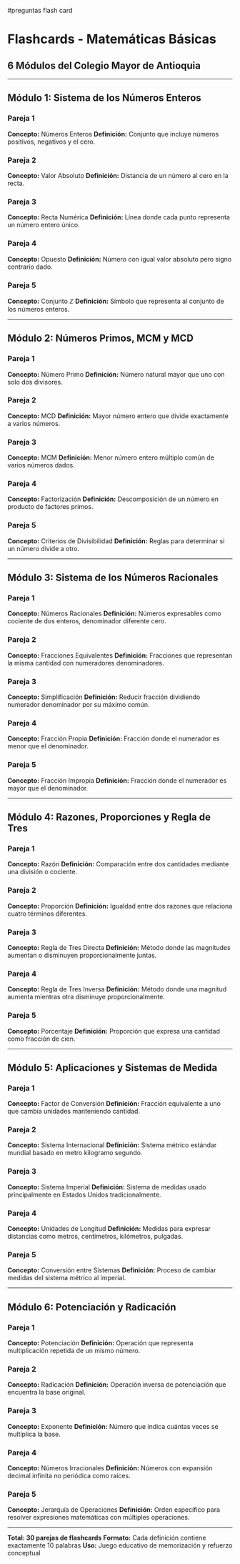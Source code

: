 #preguntas flash card
# Flashcards - Matemáticas Básicas
## 6 Módulos del Colegio Mayor de Antioquia

---

## **Módulo 1: Sistema de los Números Enteros**

### Pareja 1
**Concepto:** Números Enteros
**Definición:** Conjunto que incluye números positivos, negativos y el cero.

### Pareja 2
**Concepto:** Valor Absoluto
**Definición:** Distancia de un número al cero en la recta.

### Pareja 3
**Concepto:** Recta Numérica
**Definición:** Línea donde cada punto representa un número entero único.

### Pareja 4
**Concepto:** Opuesto
**Definición:** Número con igual valor absoluto pero signo contrario dado.

### Pareja 5
**Concepto:** Conjunto ℤ
**Definición:** Símbolo que representa al conjunto de los números enteros.

---

## **Módulo 2: Números Primos, MCM y MCD**

### Pareja 1
**Concepto:** Número Primo
**Definición:** Número natural mayor que uno con solo dos divisores.

### Pareja 2
**Concepto:** MCD
**Definición:** Mayor número entero que divide exactamente a varios números.

### Pareja 3
**Concepto:** MCM
**Definición:** Menor número entero múltiplo común de varios números dados.

### Pareja 4
**Concepto:** Factorización
**Definición:** Descomposición de un número en producto de factores primos.

### Pareja 5
**Concepto:** Criterios de Divisibilidad
**Definición:** Reglas para determinar si un número divide a otro.

---

## **Módulo 3: Sistema de los Números Racionales**

### Pareja 1
**Concepto:** Números Racionales
**Definición:** Números expresables como cociente de dos enteros, denominador diferente cero.

### Pareja 2
**Concepto:** Fracciones Equivalentes
**Definición:** Fracciones que representan la misma cantidad con numeradores denominadores.

### Pareja 3
**Concepto:** Simplificación
**Definición:** Reducir fracción dividiendo numerador denominador por su máximo común.

### Pareja 4
**Concepto:** Fracción Propia
**Definición:** Fracción donde el numerador es menor que el denominador.

### Pareja 5
**Concepto:** Fracción Impropia
**Definición:** Fracción donde el numerador es mayor que el denominador.

---

## **Módulo 4: Razones, Proporciones y Regla de Tres**

### Pareja 1
**Concepto:** Razón
**Definición:** Comparación entre dos cantidades mediante una división o cociente.

### Pareja 2
**Concepto:** Proporción
**Definición:** Igualdad entre dos razones que relaciona cuatro términos diferentes.

### Pareja 3
**Concepto:** Regla de Tres Directa
**Definición:** Método donde las magnitudes aumentan o disminuyen proporcionalmente juntas.

### Pareja 4
**Concepto:** Regla de Tres Inversa
**Definición:** Método donde una magnitud aumenta mientras otra disminuye proporcionalmente.

### Pareja 5
**Concepto:** Porcentaje
**Definición:** Proporción que expresa una cantidad como fracción de cien.

---

## **Módulo 5: Aplicaciones y Sistemas de Medida**

### Pareja 1
**Concepto:** Factor de Conversión
**Definición:** Fracción equivalente a uno que cambia unidades manteniendo cantidad.

### Pareja 2
**Concepto:** Sistema Internacional
**Definición:** Sistema métrico estándar mundial basado en metro kilogramo segundo.

### Pareja 3
**Concepto:** Sistema Imperial
**Definición:** Sistema de medidas usado principalmente en Estados Unidos tradicionalmente.

### Pareja 4
**Concepto:** Unidades de Longitud
**Definición:** Medidas para expresar distancias como metros, centímetros, kilómetros, pulgadas.

### Pareja 5
**Concepto:** Conversión entre Sistemas
**Definición:** Proceso de cambiar medidas del sistema métrico al imperial.

---

## **Módulo 6: Potenciación y Radicación**

### Pareja 1
**Concepto:** Potenciación
**Definición:** Operación que representa multiplicación repetida de un mismo número.

### Pareja 2
**Concepto:** Radicación
**Definición:** Operación inversa de potenciación que encuentra la base original.

### Pareja 3
**Concepto:** Exponente
**Definición:** Número que indica cuántas veces se multiplica la base.

### Pareja 4
**Concepto:** Números Irracionales
**Definición:** Números con expansión decimal infinita no periódica como raíces.

### Pareja 5
**Concepto:** Jerarquía de Operaciones
**Definición:** Orden específico para resolver expresiones matemáticas con múltiples operaciones.

---

**Total: 30 parejas de flashcards**
**Formato:** Cada definición contiene exactamente 10 palabras
**Uso:** Juego educativo de memorización y refuerzo conceptual